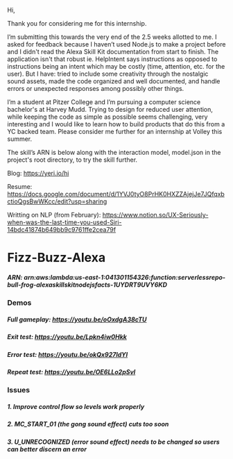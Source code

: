 Hi,

Thank you for considering me for this internship.

I’m submitting this towards the very end of the 2.5 weeks allotted to me. I asked for feedback because I haven’t used Node.js to make a project before and I didn't read the Alexa Skill Kit documentation from start to finish. The application isn't that robust ie. HelpIntent says instructions as opposed to instructions being an intent which may be costly (time, attention, etc. for the user). But I have: tried to include some creativity through the nostalgic sound assets, made the code organized and well documented, and handle errors or unexpected responses among possibly other things.

I’m a student at Pitzer College and I’m pursuing a computer science bachelor's at Harvey Mudd. Trying to design for reduced user attention, while keeping the code as simple as possible seems challenging, very interesting and I would like to learn how to build products that do this from a YC backed team. Please consider me further for an internship at Volley this summer.

The skill’s ARN is below along with the interaction model, model.json in the project's root directory, to try the skill further.

Blog: https://yeri.io/hi

Resume: https://docs.google.com/document/d/1YVJ0tyO8PrHK0HXZZAjejJe7JQfqxbctioQgsBwWKcc/edit?usp=sharing

Writting on NLP (from February): https://www.notion.so/UX-Seriously-when-was-the-last-time-you-used-Siri-14bdc41874b649bb9c9761ffe2cea79f

# Fizz-Buzz-Alexa
##### ARN: arn:aws:lambda:us-east-1:041301154326:function:serverlessrepo-bull-frog-alexaskillskitnodejsfacts-1UYDRT9UVY6KD
### Demos
##### Full gameplay: https://youtu.be/oOxdgA38cTU
##### Exit test: https://youtu.be/Lpkn4iw0Hkk
##### Error test: https://youtu.be/okQx927ldYI
##### Repeat test: https://youtu.be/OE6LLo2pSvI

### Issues
##### 1. Improve control flow so levels work properly
##### 2. MC_START_01 (the gong sound effect) cuts too soon
##### 3. U_UNRECOGNIZED (error sound effect) needs to be changed so users can better discern an error
